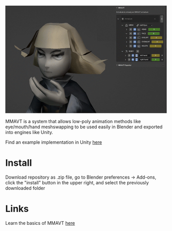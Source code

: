 ![til](./media/mmavtexample.gif)

MMAVT is a system that allows low-poly animation methods like eye/mouth/hand meshswapping to be used easily in Blender and exported into engines like Unity.

Find an example implementation in Unity [here](https://github.com/Amiicli/MMAVT-Unity-Example)
# Install
Download repository as .zip file, go to Blender preferences -> Add-ons, click the "install" button in the upper right, and select the previously downloaded folder

# Links
Learn the basics of MMAVT [here](https://www.milancline.com/blog/archive/introducing-mmavt)
